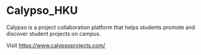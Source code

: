 # Calypso_HKU

Calypso is a project collaboration platform that helps students promote and discover student projects on campus. 

Visit https://www.calypsoprojects.com/
